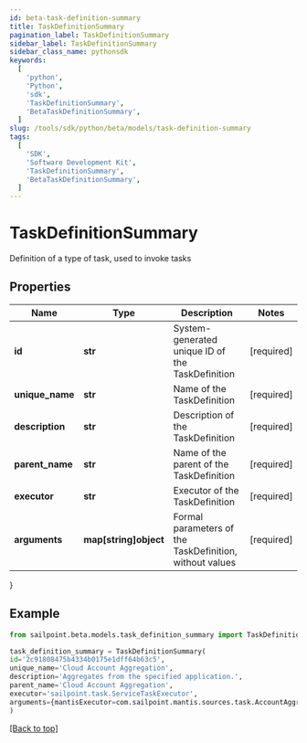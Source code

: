 ```yaml
---
id: beta-task-definition-summary
title: TaskDefinitionSummary
pagination_label: TaskDefinitionSummary
sidebar_label: TaskDefinitionSummary
sidebar_class_name: pythonsdk
keywords:
  [
    'python',
    'Python',
    'sdk',
    'TaskDefinitionSummary',
    'BetaTaskDefinitionSummary',
  ]
slug: /tools/sdk/python/beta/models/task-definition-summary
tags:
  [
    'SDK',
    'Software Development Kit',
    'TaskDefinitionSummary',
    'BetaTaskDefinitionSummary',
  ]
---
```


# TaskDefinitionSummary

Definition of a type of task, used to invoke tasks

## Properties

| Name | Type | Description | Notes |
| --- | --- | --- | --- |
| **id** | **str** | System-generated unique ID of the TaskDefinition | [required] |
| **unique_name** | **str** | Name of the TaskDefinition | [required] |
| **description** | **str** | Description of the TaskDefinition | [required] |
| **parent_name** | **str** | Name of the parent of the TaskDefinition | [required] |
| **executor** | **str** | Executor of the TaskDefinition | [required] |
| **arguments** | **map[string]object** | Formal parameters of the TaskDefinition, without values | [required] |

}

## Example

```python
from sailpoint.beta.models.task_definition_summary import TaskDefinitionSummary

task_definition_summary = TaskDefinitionSummary(
id='2c91808475b4334b0175e1dff64b63c5',
unique_name='Cloud Account Aggregation',
description='Aggregates from the specified application.',
parent_name='Cloud Account Aggregation',
executor='sailpoint.task.ServiceTaskExecutor',
arguments={mantisExecutor=com.sailpoint.mantis.sources.task.AccountAggregationTask, eventClassesCsv=sailpoint.thunderbolt.events.AggregationEvents, serviceClass=sailpoint.thunderbolt.service.AggregationService, serviceMethod=accountAggregationTask}
)

```

[[Back to top]](#)
